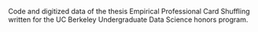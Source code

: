 Code and digitized data of the thesis Empirical Professional Card Shuffling written for the UC Berkeley Undergraduate Data Science honors program.

